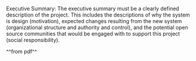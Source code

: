 


Executive Summary: The executive summary must be a clearly defined description of the project. This
includes the descriptions of why the system is design (motivation), expected changes resulting from the
new system (organizational structure and authority and control), and the potential open source
communities that would be engaged with to support this project (social responsibility). 

^^from pdf^^
